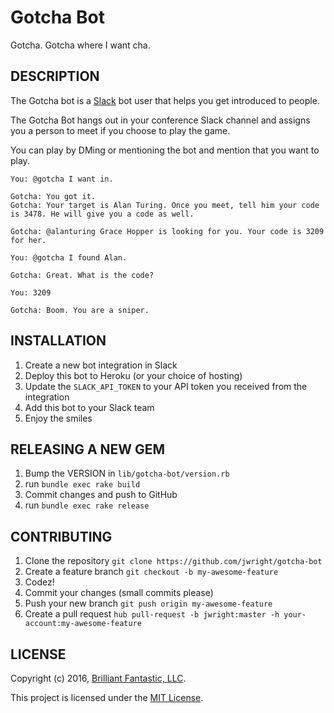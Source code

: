 Gotcha Bot
==========

Gotcha. Gotcha where I want cha.

## DESCRIPTION

The Gotcha bot is a [Slack](http://slack.com) bot user that helps you get introduced to people.

The Gotcha Bot hangs out in your conference Slack channel and assigns you a person to meet if you choose to play the game.

You can play by DMing or mentioning the bot and mention that you want to play.

```
You: @gotcha I want in.

Gotcha: You got it.
Gotcha: Your target is Alan Turing. Once you meet, tell him your code is 3478. He will give you a code as well.

Gotcha: @alanturing Grace Hopper is looking for you. Your code is 3209 for her.

You: @gotcha I found Alan.

Gotcha: Great. What is the code?

You: 3209

Gotcha: Boom. You are a sniper.
```

## INSTALLATION

1. Create a new bot integration in Slack
1. Deploy this bot to Heroku (or your choice of hosting)
1. Update the `SLACK_API_TOKEN` to your API token you received from the integration
1. Add this bot to your Slack team
1. Enjoy the smiles

## RELEASING A NEW GEM

1. Bump the VERSION in `lib/gotcha-bot/version.rb`
1. run `bundle exec rake build`
1. Commit changes and push to GitHub
1. run `bundle exec rake release`

## CONTRIBUTING

1. Clone the repository `git clone https://github.com/jwright/gotcha-bot`
1. Create a feature branch `git checkout -b my-awesome-feature`
1. Codez!
1. Commit your changes (small commits please)
1. Push your new branch `git push origin my-awesome-feature`
1. Create a pull request `hub pull-request -b jwright:master -h your-account:my-awesome-feature`

## LICENSE

Copyright (c) 2016, [Brilliant Fantastic, LLC](http://brilliantfantastic.com).

This project is licensed under the [MIT License](LICENSE.md).
